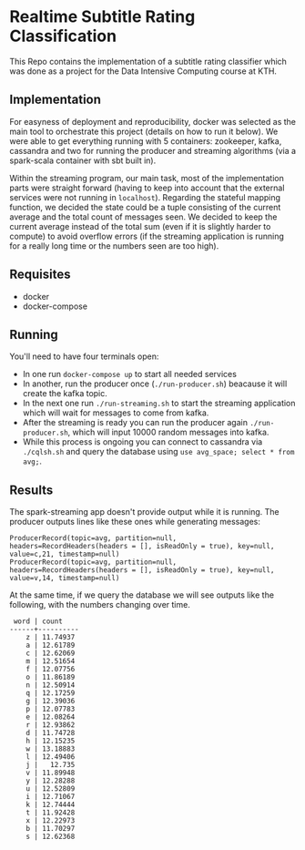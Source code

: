 # Realtime Subtitle Rating Classification

This Repo contains the implementation of a subtitle rating classifier which was done as a project for the Data Intensive Computing course at KTH.

## Implementation

For easyness of deployment and reproducibility, docker was selected as the main tool to orchestrate this project (details on how to run it below). We were able to get everything running with 5 containers: zookeeper, kafka, cassandra and two for running the producer and streaming algorithms (via a spark-scala container with sbt built in).

Within the streaming program, our main task, most of the implementation parts were straight forward (having to keep into account that the external services were not running in `localhost`). Regarding the stateful mapping function, we decided the state could be a tuple consisting of the current average and the total count of messages seen. We decided to keep the current average instead of the total sum (even if it is slightly harder to compute) to avoid overflow errors (if the streaming application is running for a really long time or the numbers seen are too high).


## Requisites

- docker
- docker-compose

## Running

You'll need to have four terminals open:

- In one run `docker-compose up` to start all needed services
- In another, run the producer once (`./run-producer.sh`) beacause it will create the kafka topic.
- In the next one run `./run-streaming.sh` to start the streaming application which will wait for messages to come from kafka.
- After the streaming is ready you can run the producer again `./run-producer.sh`, which will input 10000 random messages into kafka.
- While this process is ongoing you can connect to cassandra via `./cqlsh.sh` and query the database using `use avg_space; select * from avg;`.

## Results

The spark-streaming app doesn't provide output while it is running. The producer outputs lines like these ones while generating messages:

```
ProducerRecord(topic=avg, partition=null, headers=RecordHeaders(headers = [], isReadOnly = true), key=null, value=c,21, timestamp=null)
ProducerRecord(topic=avg, partition=null, headers=RecordHeaders(headers = [], isReadOnly = true), key=null, value=v,14, timestamp=null)
```

At the same time, if we query the database we will see outputs like the following, with the numbers changing over time.

```
 word | count
------+----------
    z | 11.74937
    a | 12.61789
    c | 12.62069
    m | 12.51654
    f | 12.07756
    o | 11.86189
    n | 12.50914
    q | 12.17259
    g | 12.39036
    p | 12.07783
    e | 12.08264
    r | 12.93862
    d | 11.74728
    h | 12.15235
    w | 13.18883
    l | 12.49406
    j |   12.735
    v | 11.89948
    y | 12.28288
    u | 12.52809
    i | 12.71067
    k | 12.74444
    t | 11.92428
    x | 12.22973
    b | 11.70297
    s | 12.62368
```

